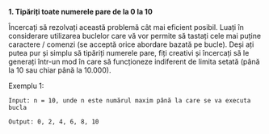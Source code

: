 **1. Tipăriți toate numerele pare de la 0 la 10**

Încercați să rezolvați această problemă cât mai eficient posibil. Luați în considerare utilizarea buclelor care vă vor permite să tastați cele mai puține caractere / comenzi (se acceptă orice abordare bazată pe bucle). Deși ați putea pur și simplu să tipăriți numerele pare, fiți creativi și încercați să le generați într-un mod în care să funcționeze indiferent de limita setată (până la 10 sau chiar până la 10.000).

Exemplu 1:

`Input: n = 10, unde n este numărul maxim până la care se va executa bucla`

`Output: 0, 2, 4, 6, 8, 10`
